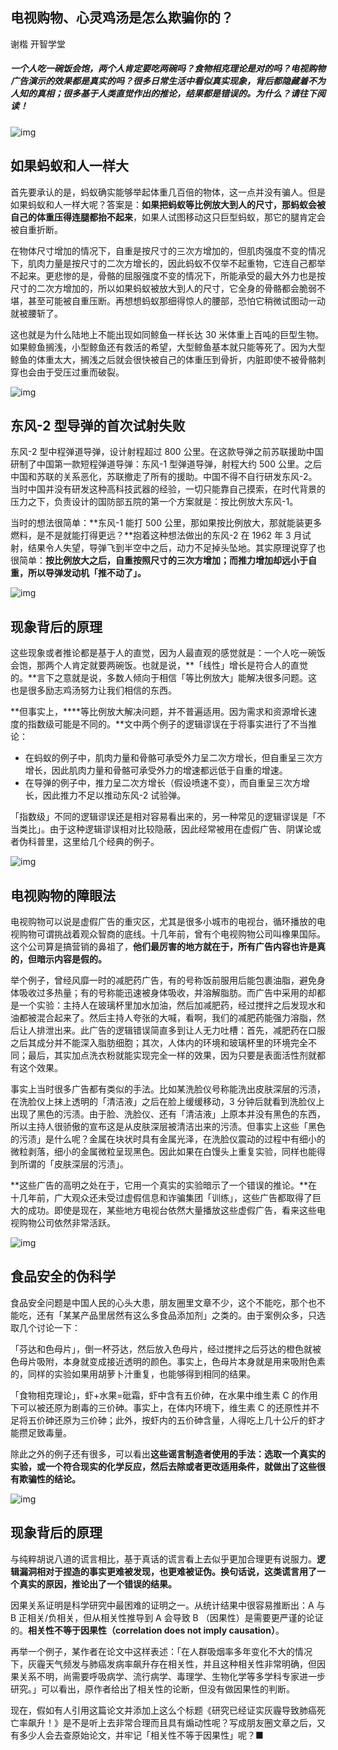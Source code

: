 ## 电视购物、心灵鸡汤是怎么欺骗你的？

谢楷 开智学堂  

##### 一个人吃一碗饭会饱，两个人肯定要吃两碗吗？食物相克理论是对的吗？电视购物广告演示的效果都是真实的吗？很多日常生活中看似真实现象，背后都隐藏着不为人知的真相；很多基于人类直觉作出的推论，结果都是错误的。为什么？请往下阅读！

![img](https://mmbiz.qpic.cn/mmbiz_jpg/ice5enJHe2Tiaxa8LS1CF3kkkQk9vkZ7v05KViaDx0zS0JMu15QlXpZAkyQtanQRL20iaiaVcD6g4g4fs6aFicpG0Bibg/640?wx_fmt=jpeg&wxfrom=5&wx_lazy=1&wx_co=1)

## 如果蚂蚁和人一样大

首先要承认的是，蚂蚁确实能够举起体重几百倍的物体，这一点并没有骗人。但是如果蚂蚁和人一样大呢？答案是：**如果把蚂蚁等比例放大到人的尺寸，那蚂蚁会被自己的体重压得连腿都抬不起来**，如果人试图移动这只巨型蚂蚁，那它的腿肯定会被自重折断。

在物体尺寸增加的情况下，自重是按尺寸的三次方增加的，但肌肉强度不变的情况下，肌肉力量是按尺寸的二次方增长的，因此蚂蚁不仅举不起重物，它连自己都举不起来。更悲惨的是，骨骼的屈服强度不变的情况下，所能承受的最大外力也是按尺寸的二次方增加的，所以如果蚂蚁被放大到人的尺寸，它全身的骨骼都会脆弱不堪，甚至可能被自重压断。再想想蚂蚁那细得惊人的腰部，恐怕它稍微试图动一动就被腰斩了。

这也就是为什么陆地上不能出现如同鲸鱼一样长达 30 米体重上百吨的巨型生物。如果鲸鱼搁浅，小型鲸鱼还有救活的希望，大型鲸鱼基本就只能等死了。因为大型鲸鱼的体重太大，搁浅之后就会很快被自己的体重压到骨折，内脏即使不被骨骼刺穿也会由于受压过重而破裂。

![img](https://mmbiz.qpic.cn/mmbiz_png/ice5enJHe2Tiaxa8LS1CF3kkkQk9vkZ7v0f1IKcbn2TB1aV0w5vRgXlkxnHCiaPZcicKlG2MMSV07qBFokH6R7iczlg/640?wx_fmt=png&wxfrom=5&wx_lazy=1&wx_co=1)

## 东风-2 型导弹的首次试射失败

东风-2 型中程弹道导弹，设计射程超过 800 公里。在这款导弹之前苏联援助中国研制了中国第一款短程弹道导弹：东风-1 型弹道导弹，射程大约 500 公里。之后中国和苏联的关系恶化，苏联撤走了所有的援助。中国不得不自行研发东风-2。当时中国并没有研发这种高科技武器的经验，一切只能靠自己摸索，在时代背景的压力之下，负责设计的国防部五院的第一个方案就是：按比例放大东风-1。

当时的想法很简单：**东风-1 能打 500 公里，那如果按比例放大，那就能装更多燃料，是不是就能打得更远？**抱着这种想法做出的东风-2 在 1962 年 3 月试射，结果令人失望，导弹飞到半空中之后，动力不足掉头坠地。其实原理说穿了也很简单：**按比例放大之后，自重按照尺寸的三次方增加；而推力增加却远小于自重，所以导弹发动机「推不动了」。**

![img](https://mmbiz.qpic.cn/mmbiz_png/ice5enJHe2Tiaxa8LS1CF3kkkQk9vkZ7v04eSpQsGEkuR7u5vrtKhsLbjlgCALNuicHRkDTiaBvg5AJ09CQLlY1xkw/640?wx_fmt=png&wxfrom=5&wx_lazy=1&wx_co=1)

## 现象背后的原理

这些现象或者推论都是基于人的直觉，因为人最直观的感觉就是：一个人吃一碗饭会饱，那两个人肯定就要两碗饭。也就是说，**「线性」增长是符合人的直觉的。**言下之意就是说，多数人倾向于相信「等比例放大」能解决很多问题。这也是很多励志鸡汤努力让我们相信的东西。

**但事实上，****等比例放大解决问题，并不普遍适用。因为需求和资源增长速度的指数级可能是不同的。**文中两个例子的逻辑谬误在于将事实进行了不当推论：

- 在蚂蚁的例子中，肌肉力量和骨骼可承受外力呈二次方增长，但自重呈三次方增长，因此肌肉力量和骨骼可承受外力的增速都远低于自重的增速。
- 在导弹的例子中，推力呈二次方增长（假设喷速不变），而自重呈三次方增长，因此推力不足以推动东风-2 试验弹。

「指数级」不同的逻辑谬误还是相对容易看出来的，另一种常见的逻辑谬误是「不当类比」。由于这种逻辑谬误相对比较隐蔽，因此经常被用在虚假广告、阴谋论或者伪科普里，这里给几个经典的例子。

![img](https://mmbiz.qpic.cn/mmbiz_png/ice5enJHe2Tiaxa8LS1CF3kkkQk9vkZ7v0DZClZpkZ0PkFJM8xoiaqbAvLSfhXOR5iawddiapicULIXvGk7k0Htd8C3A/640?wx_fmt=png&wxfrom=5&wx_lazy=1&wx_co=1)

## 电视购物的障眼法

电视购物可以说是虚假广告的重灾区，尤其是很多小城市的电视台，循环播放的电视购物可谓挑战着观众智商的底线。十几年前，曾有个电视购物公司叫橡果国际。这个公司算是搞营销的鼻祖了，**他们最厉害的地方就在于，所有广告内容也许是真的，但暗示内容是假的。**

举个例子，曾经风靡一时的减肥药广告，有的号称饭前服用后能包裹油脂，避免身体吸收过多热量；有的号称能迅速被身体吸收，并溶解脂肪。而广告中采用的却都是一个实验：主持人在玻璃杯里加水加油，然后加减肥药，经过搅拌之后发现水和油都被混合起来了。然后主持人夸张的大喊，看啊，我们的减肥药能强力溶脂，然后让人排泄出来。此广告的逻辑错误简直多到让人无力吐槽：首先，减肥药在口服之后其成分并不能深入脂肪细胞；其次，人体内的环境和玻璃杯里的环境完全不同；最后，其实加点洗衣粉就能实现完全一样的效果，因为只要是表面活性剂就都有这个效果。

事实上当时很多广告都有类似的手法。比如某洗脸仪号称能洗出皮肤深层的污渍，在洗脸仪上抹上透明的「清洁液」之后在脸上缓缓移动，3 分钟后就看到洗脸仪上出现了黑色的污渍。由于脸、洗脸仪、还有「清洁液」上原本并没有黑色的东西，所以主持人很骄傲的宣布这是从皮肤深层被清洁出来的污渍。但事实上这些「黑色的污渍」是什么呢？金属在块状时具有金属光泽，在洗脸仪震动的过程中有细小的微粒剥落，细小的金属微粒呈现黑色。因此如果在白馒头上重复实验，同样也能得到所谓的「皮肤深层的污渍」。

**这些广告的高明之处在于，它用一个真实的实验暗示了一个错误的推论。**在十几年前，广大观众还未受过虚假信息和诈骗集团「训练」，这些广告都取得了巨大的成功。即使是现在，某些地方电视台依然大量播放这些虚假广告，看来这些电视购物公司依然非常活跃。

![img](https://mmbiz.qpic.cn/mmbiz_png/ice5enJHe2Tiaxa8LS1CF3kkkQk9vkZ7v0WiaibpDHJOZKmZx3aIiaIcc0INU1GvxcSsXic4Ou5j1r1P8W7eEdiagITiaw/640?wx_fmt=png&wxfrom=5&wx_lazy=1&wx_co=1)

## 食品安全的伪科学

食品安全问题是中国人民的心头大患，朋友圈里文章不少，这个不能吃，那个也不能吃，还有「某某产品里居然有这么多食品添加剂」之类的。由于案例众多，只选取几个讨论一下：

「芬达和色母片」，倒一杯芬达，然后放入色母片，经过搅拌之后芬达的橙色就被色母片吸附，本身就变成接近透明的颜色。事实上，色母片本身就是用来吸附色素的，同样的实验如果用胡萝卜汁重复，也能够得到相同的结果。

「食物相克理论」，虾+水果=砒霜，虾中含有五价砷，在水果中维生素 C 的作用下可以被还原为剧毒的三价砷。事实上，在体内环境下，维生素 C 的还原性并不足将五价砷还原为三价砷；此外，按虾内的五价砷含量，人得吃上几十公斤的虾才能攒足致毒量。

除此之外的例子还有很多，可以看出**这些谣言制造者使用的手法：选取一个真实的实验，或一个符合现实的化学反应，然后去除或者更改适用条件，就做出了这些很有欺骗性的结论。**

![img](https://mmbiz.qpic.cn/mmbiz_png/ice5enJHe2Tiaxa8LS1CF3kkkQk9vkZ7v0NGsuw0o8mk8oprpJS2tqiaD85S3QgPZC2Zaea6aaN73lD3rAP6iaLdZg/640?wx_fmt=png&wxfrom=5&wx_lazy=1&wx_co=1)

## 现象背后的原理

与纯粹胡说八道的谎言相比，基于真话的谎言看上去似乎更加合理更有说服力。**逻辑漏洞相对于捏造的事实更难被发现，也更难被证伪。换句话说，这类谎言用了一个真实的原因，推论出了一个错误的结果。**

因果关系证明是科学研究中最困难的证明之一。从统计结果中很容易推断出：A 与 B 正相关/负相关，但从相关性推导到 A 会导致 B （因果性）是需要更严谨的论证的。**相关性不等于因果性（correlation does not imply causation）**。

再举一个例子，某作者在论文中这样表述：「在人群吸烟率多年变化不大的情况下，灰霾天气频发与肺癌发病率飙升存在相关性，并且这种相关性非常明确，但因果关系不明，尚需要呼吸病学、流行病学、毒理学、生物化学等多学科专家进一步研究。」可以看出，原作者给出了相关性的论断，但没有做因果性的判断。

现在，假如有人引用这篇论文并添加上这么个标题《研究已经证实灰霾导致肺癌死亡率飙升！》是不是听上去非常合理而且具有煽动性呢？写成朋友圈文章之后，又有多少人会去查原始论文，并牢记「相关性不等于因果性」呢？■
